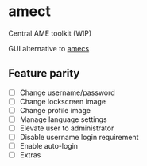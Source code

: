 # amect

Central AME toolkit (WIP)

GUI alternative to [amecs](https://git.ameliorated.info/Joe/amecs/src/branch/master)

## Feature parity
- [ ] Change username/password
- [ ] Change lockscreen image
- [ ] Change profile image
- [ ] Manage language settings
- [ ] Elevate user to administrator
- [ ] Disable username login requirement
- [ ] Enable auto-login
- [ ] Extras
